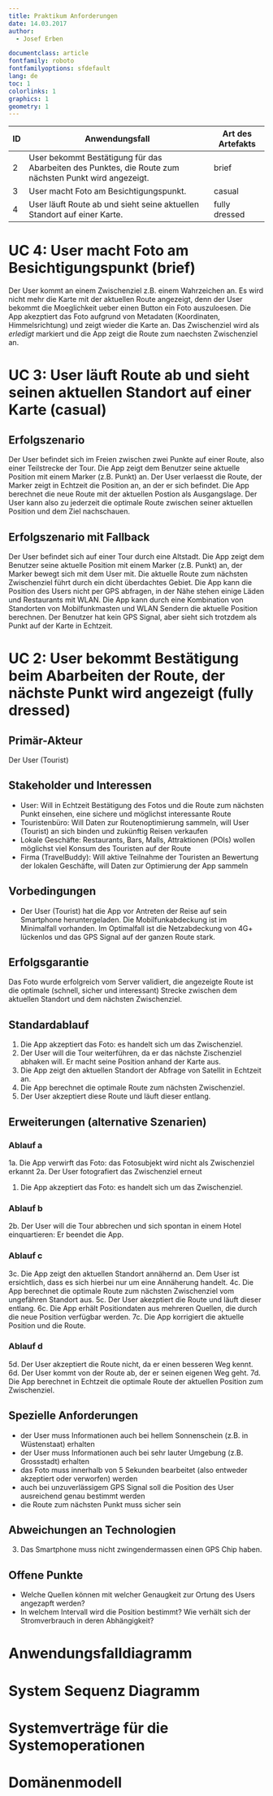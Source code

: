 ```yaml
---
title: Praktikum Anforderungen
date: 14.03.2017
author:
  - Josef Erben 

documentclass: article
fontfamily: roboto
fontfamilyoptions: sfdefault
lang: de
toc: 1
colorlinks: 1
graphics: 1
geometry: 1
---
```


| ID | Anwendungsfall                                                                                        | Art des Artefakts |
|----|-------------------------------------------------------------------------------------------------------|-------------------|
|  2 | User bekommt Bestätigung für das Abarbeiten des Punktes, die Route zum nächsten Punkt wird angezeigt. | brief             |
|  3 | User macht Foto am Besichtigungspunkt.                                                                | casual            |
|  4 | User läuft Route ab und sieht seine aktuellen Standort auf einer Karte.                               | fully dressed     |


# UC 4: User macht Foto am Besichtigungspunkt (brief)

Der User kommt an einem Zwischenziel z.B. einem Wahrzeichen an. Es wird nicht mehr die Karte mit der aktuellen Route angezeigt, denn der User bekommt die Moeglichkeit ueber einen Button ein Foto auszuloesen. Die App akezptiert das Foto aufgrund von Metadaten (Koordinaten, Himmelsrichtung) und zeigt wieder die Karte an. Das Zwischenziel wird als _erledigt_ markiert und die App zeigt die Route zum naechsten Zwischenziel an.

# UC 3: User läuft Route ab und sieht seinen aktuellen Standort auf einer Karte (casual)

##  Erfolgszenario 
Der User befindet sich im Freien zwischen zwei Punkte auf einer Route, also einer Teilstrecke der Tour. Die App zeigt dem Benutzer seine aktuelle Position mit einem Marker (z.B. Punkt) an. Der User verlaesst die Route, der Marker zeigt in Echtzeit die Position an, an der er sich befindet. Die App berechnet die neue Route mit der aktuellen Postion als Ausgangslage. Der User kann also zu jederzeit die optimale Route zwischen seiner aktuellen Position und dem Ziel nachschauen.

## Erfolgszenario mit Fallback 
Der User befindet sich auf einer Tour durch eine Altstadt. Die App zeigt dem Benutzer seine aktuelle Position mit einem Marker (z.B. Punkt) an, der Marker bewegt sich mit dem User mit. Die aktuelle Route zum nächsten Zwischenziel führt durch ein dicht überdachtes Gebiet. Die App kann die Position des Users nicht per GPS abfragen, in der Nähe stehen einige Läden und Restaurants mit WLAN. Die App kann durch eine Kombination von Standorten von Mobilfunkmasten und WLAN Sendern die aktuelle Position berechnen. Der Benutzer hat kein GPS Signal, aber sieht sich trotzdem als Punkt auf der Karte in Echtzeit.

# UC 2: User bekommt Bestätigung beim Abarbeiten der Route, der nächste Punkt wird angezeigt (fully dressed)

## Primär-Akteur
Der User (Tourist)

## Stakeholder und Interessen
* User: Will in Echtzeit Bestätigung des Fotos und die Route zum nächsten Punkt einsehen, eine sichere und möglichst interessante Route
* Touristenbüro: Will Daten zur Routenoptimierung sammeln, will User (Tourist) an sich binden und zukünftig Reisen verkaufen
* Lokale Geschäfte: Restaurants, Bars, Malls, Attraktionen (POIs) wollen möglichst viel Konsum des Touristen auf der Route
* Firma (TravelBuddy): Will aktive Teilnahme der Touristen an Bewertung der lokalen Geschäfte, will Daten zur Optimierung der App sammeln

## Vorbedingungen
* Der User (Tourist) hat die App vor Antreten der Reise auf sein Smartphone heruntergeladen. Die Mobilfunkabdeckung ist im Minimalfall vorhanden. Im Optimalfall ist die Netzabdeckung von 4G+ lückenlos und das GPS Signal auf der ganzen Route stark. 

## Erfolgsgarantie
Das Foto wurde erfolgreich vom Server validiert, die angezeigte Route ist die optimale (schnell, sicher und interessant) Strecke zwischen dem aktuellen Standort und dem nächsten Zwischenziel. 

## Standardablauf
1. Die App akzeptiert das Foto: es handelt sich um das Zwischenziel.
2. Der User will die Tour weiterführen, da er das nächste Zischenziel abhaken will. Er macht seine Position anhand der Karte aus. 
3. Die App zeigt den aktuellen Standort der Abfrage von Satellit in Echtzeit an.
4. Die App berechnet die optimale Route zum nächsten Zwischenziel.
5. Der User akzeptiert diese Route und läuft dieser entlang.

## Erweiterungen (alternative Szenarien)
### Ablauf a
1a. Die App verwirft das Foto: das Fotosubjekt wird nicht als Zwischenziel erkannt 
2a. Der User fotografiert das Zwischenziel erneut
1.  Die App akzeptiert das Foto: es handelt sich um das Zwischenziel.

### Ablauf b
2b. Der User will die Tour abbrechen und sich spontan in einem Hotel einquartieren: Er beendet die App.

### Ablauf c
3c. Die App zeigt den aktuellen Standort annähernd an. Dem User ist ersichtlich, dass es sich hierbei nur um eine Annäherung handelt.
4c. Die App berechnet die optimale Route zum nächsten Zwischenziel vom ungefähren Standort aus.
5c. Der User akezptiert die Route und läuft dieser entlang.
6c. Die App erhält Positiondaten aus mehreren Quellen, die durch die neue Position verfügbar werden.
7c. Die App korrigiert die aktuelle Position und die Route.

### Ablauf d
5d. Der User akzeptiert die Route nicht, da er einen besseren Weg kennt.
6d. Der User kommt von der Route ab, der er seinen eigenen Weg geht.
7d. Die App berechnet in Echtzeit die optimale Route der aktuellen Position zum Zwischenziel.

## Spezielle Anforderungen
* der User muss Informationen auch bei hellem Sonnenschein (z.B. in Wüstenstaat) erhalten
* der User muss Informationen auch bei sehr lauter Umgebung (z.B. Grossstadt) erhalten
* das Foto muss innerhalb von 5 Sekunden bearbeitet (also entweder akzeptiert oder verworfen) werden
* auch bei unzuverlässigem GPS Signal soll die Position des User ausreichend genau bestimmt werden
* die Route zum nächsten Punkt muss sicher sein 

## Abweichungen an Technologien
3. Das Smartphone muss nicht zwingendermassen einen GPS Chip haben.

## Offene Punkte
* Welche Quellen können mit welcher Genaugkeit zur Ortung des Users angezapft werden?
* In welchem Intervall wird die Position bestimmt? Wie verhält sich der Stromverbrauch in deren Abhängigkeit?

# Anwendungsfalldiagramm
# System Sequenz Diagramm
# Systemverträge für die Systemoperationen
# Domänenmodell

